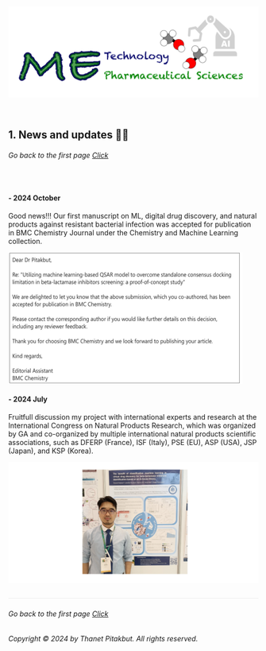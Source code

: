 ![](../images/cv-header.png)

&nbsp;

## 1. News and updates :rocket::first_quarter_moon:

###### Go back to the first page [Click](../README.md)

&nbsp;

#### - 2024 October

Good news!!! Our first manuscript on ML, digital drug discovery, and natural products against resistant bacterial infection was accepted for publication in BMC Chemistry Journal under the Chemistry and Machine Learning collection.

![](../images/24oct_news2a.png)


#### - 2024 July

Fruitfull discussion my project with international experts and research at the International Congress on Natural Products Research, which was organized by GA and co-organized by multiple international natural products scientific associations, such as DFERP (France), ISF (Italy), PSE (EU), ASP (USA), JSP (Japan), and KSP (Korea).

![](../images/24july_poster.png)

![](../images/line04.png)
###### Go back to the first page [Click](../README.md)
###### Copyright © 2024 by Thanet Pitakbut. All rights reserved.
